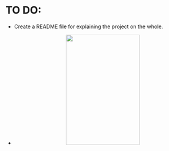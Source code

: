 ﻿# TO DO:
 - Create a README file for explaining the project on the whole.
 - <p align="center"> <img src="https://media.tenor.com/hB9OTbewrikAAAAi/work-work-in-progress.gif" width="200" height="300" /> </p>
